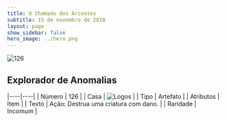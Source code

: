 ```yaml
---
title: O Chamado dos Arcontes
subtitle: 15 de novembro de 2018
layout: page
show_sidebar: false
hero_image: ../hero.png
---
```


![126](https://cdn.keyforgegame.com/media/card_front/pt/341_126_F66C7VF2HR8Q_pt.png)

## Explorador de Anomalias

|----|----|
| Número | 126 |
| Casa | ![Logos](https://archonarcana.com/images/thumb/c/ce/Logos.png/22px-Logos.png "Logos") |
| Tipo | Artefato |
| Atributos | Item |
| Texto | Ação: Destrua uma criatura com dano. |
| Raridade | Incomum |
